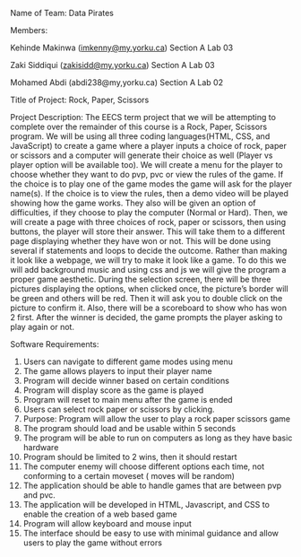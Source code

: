 Name of Team: Data Pirates

Members: 

Kehinde Makinwa (imkenny@my.yorku.ca)  Section A Lab 03   

Zaki Siddiqui (zakisidd@my.yorku.ca) Section A Lab 03 

Mohamed Abdi (abdi238@my,yorku.ca) Section A  Lab 02

Title of Project: Rock, Paper, Scissors 

Project Description: 
The EECS term project that we will be attempting to complete over the remainder of this course is a Rock, Paper, Scissors program. We will be using all three coding languages(HTML, CSS, and JavaScript) to create a game where a player inputs a choice of rock, paper or scissors and a computer will generate their choice as well (Player vs player option will be available too). We will create a menu for the player to choose whether they want to do pvp, pvc or view the rules of the game. If the choice is to play one of the game modes the game will ask for the player name(s). If the choice is to view the rules, then a demo video will be played showing how the game works. They also will be given an option of difficulties, if they choose to play the computer (Normal or Hard). Then, we will create a page with three choices of rock, paper or scissors, then using buttons, the player will store their answer. This will take them to a different page displaying whether they have won or not. This will be done using several if statements and loops to decide the outcome. Rather than making it look like a webpage, we will try to make it look like a game. To do this we will add background music and using css and js we will give the program a proper game aesthetic. During the selection screen, there will be three pictures displaying the options, when clicked once, the picture’s border will be green and others will be red. Then it will ask you to double click on the picture to confirm it. Also, there will be a scoreboard to show who has won 2 first. After the winner is decided, the game prompts the player asking to play again or not. 

Software Requirements:

1. Users can navigate to different game modes using menu
2. The game allows players to input their player name
3. Program will decide winner based on certain conditions
4. Program will display score as the game is played
5. Program will reset to main menu after the game is ended
6. Users can select rock paper or scissors by clicking.
7. Purpose: Program will allow the user to play a rock paper scissors game
8. The program should load and be usable within 5 seconds
9. The program will be able to run on computers as long as they have basic hardware
10. Program should be limited to 2 wins, then it should restart
11. The computer enemy will choose different options each time, not conforming to a certain moveset ( moves will be random)
12. The application should be able to handle games that are between pvp and pvc.
13. The application will be developed in HTML, Javascript, and CSS to enable the creation of a web based game
14. Program will allow keyboard and mouse input
15. The interface should be easy to use with minimal guidance and allow users to play the game without errors


